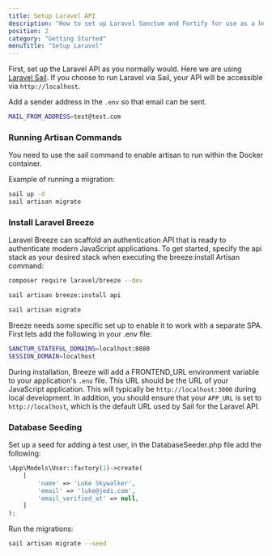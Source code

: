 ```yaml
---
title: Setup Laravel API
description: "How to set up Laravel Sanctum and Fortify for use as a headless API."
position: 2
category: "Getting Started"
menuTitle: "Setup Laravel"
---
```


First, set up the Laravel API as you normally would. Here we are using [Laravel Sail](https://laravel.com/docs/9.x/sail). If you choose to run Laravel via Sail, your API will be accessible via `http://localhost`.

Add a sender address in the `.env` so that email can be sent.

```bash
MAIL_FROM_ADDRESS=test@test.com
```

### Running Artisan Commands

You need to use the sail command to enable artisan to run within the Docker container.

Example of running a migration:

```bash
sail up -d
sail artisan migrate
```

### Install Laravel Breeze

Laravel Breeze can scaffold an authentication API that is ready to authenticate modern JavaScript applications. To get started, specify the api stack as your desired stack when executing the breeze:install Artisan command:

```bash
composer require laravel/breeze --dev

sail artisan breeze:install api

sail artisan migrate
```

Breeze needs some specific set up to enable it to work with a separate SPA. First lets add the following in your .env file:

```bash
SANCTUM_STATEFUL_DOMAINS=localhost:8080
SESSION_DOMAIN=localhost
```

During installation, Breeze will add a FRONTEND_URL environment variable to your application's `.env` file. This URL should be the URL of your JavaScript application. This will typically be `http://localhost:3000` during local development. In addition, you should ensure that your `APP_URL` is set to `http://localhost`, which is the default URL used by Sail for the Laravel API.

### Database Seeding

Set up a seed for adding a test user, in the DatabaseSeeder.php file add the following:

```php
\App\Models\User::factory(1)->create(
	[
		'name' => 'Luke Skywalker',
		'email' => 'luke@jedi.com',
		'email_verified_at' => null,
	]
);
```

Run the migrations:

```bash
sail artisan migrate --seed
```
